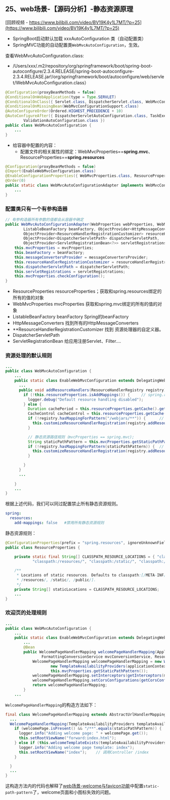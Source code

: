 ## 25、web场景-【源码分析】-静态资源原理

[回顾视频 - https://www.bilibili.com/video/BV19K4y1L7MT/?p=25](https://www.bilibili.com/video/BV19K4y1L7MT/?p=25)

- SpringBoot启动默认加载  xxxAutoConfiguration 类（自动配置类）
- SpringMVC功能的自动配置类`WebMvcAutoConfiguration`，生效。

查看WebMvcAutoConfiguration.class:
- /Users/xxx/.m2/repository/org/springframework/boot/spring-boot-autoconfigure/2.3.4.RELEASE/spring-boot-autoconfigure-2.3.4.RELEASE.jar!/org/springframework/boot/autoconfigure/web/servlet/WebMvcAutoConfiguration.class）
```java
@Configuration(proxyBeanMethods = false)
@ConditionalOnWebApplication(type = Type.SERVLET)
@ConditionalOnClass({ Servlet.class, DispatcherServlet.class, WebMvcConfigurer.class })
@ConditionalOnMissingBean(WebMvcConfigurationSupport.class)
@AutoConfigureOrder(Ordered.HIGHEST_PRECEDENCE + 10)
@AutoConfigureAfter({ DispatcherServletAutoConfiguration.class, TaskExecutionAutoConfiguration.class,
		ValidationAutoConfiguration.class })
public class WebMvcAutoConfiguration {
    ...
}
```

- 给容器中配置的内容：
  - 配置文件的相关属性的绑定：WebMvcProperties==**spring.mvc**、ResourceProperties==**spring.resources**

```java
@Configuration(proxyBeanMethods = false)
@Import(EnableWebMvcConfiguration.class)
@EnableConfigurationProperties({ WebMvcProperties.class, ResourceProperties.class })
@Order(0)
public static class WebMvcAutoConfigurationAdapter implements WebMvcConfigurer {
    ...
}
```

### 配置类只有一个有参构造器

```java
// 有参构造器所有参数的值都会从容器中确定
public WebMvcAutoConfigurationAdapter(WebProperties webProperties, WebMvcProperties mvcProperties,
		ListableBeanFactory beanFactory, ObjectProvider<HttpMessageConverters> messageConvertersProvider,
		ObjectProvider<ResourceHandlerRegistrationCustomizer> resourceHandlerRegistrationCustomizerProvider,
		ObjectProvider<DispatcherServletPath> dispatcherServletPath,
		ObjectProvider<ServletRegistrationBean<?>> servletRegistrations) {
	this.mvcProperties = mvcProperties;
	this.beanFactory = beanFactory;
	this.messageConvertersProvider = messageConvertersProvider;
	this.resourceHandlerRegistrationCustomizer = resourceHandlerRegistrationCustomizerProvider.getIfAvailable();
	this.dispatcherServletPath = dispatcherServletPath;
	this.servletRegistrations = servletRegistrations;
	this.mvcProperties.checkConfiguration();
}
```

- ResourceProperties resourceProperties；获取和spring.resources绑定的所有的值的对象
- WebMvcProperties mvcProperties 获取和spring.mvc绑定的所有的值的对象
- ListableBeanFactory beanFactory Spring的beanFactory
- HttpMessageConverters 找到所有的HttpMessageConverters
- **ResourceHandlerRegistrationCustomizer 找到 资源处理器的自定义器。
- DispatcherServletPath
- ServletRegistrationBean   给应用注册Servlet、Filter....

### 资源处理的默认规则

```java
...
public class WebMvcAutoConfiguration {
    ...
	public static class EnableWebMvcConfiguration extends DelegatingWebMvcConfiguration implements ResourceLoaderAware {
      ...
      public void addResourceHandlers(ResourceHandlerRegistry registry) {
        if (!this.resourceProperties.isAddMappings()) {     // spring.resources.add-mappings=true # 默认true，若为false，则所有默认静态资源路径皆禁用了
          logger.debug("Default resource handling disabled");
        } else {
          Duration cachePeriod = this.resourceProperties.getCache().getPeriod();    // 静态资源文件缓存cache的时长，默认1100 seconds。
          CacheControl cacheControl = this.resourceProperties.getCache().getCachecontrol().toHttpCacheControl();
          if (!registry.hasMappingForPattern("/webjars/**")) {      // 注册webjars下静态资源文件，指定默认URL pattern："/webjars/**"；资源默认路径："classpath:/META-INF/resources/webjars/"
            this.customizeResourceHandlerRegistration(registry.addResourceHandler(new String[]{"/webjars/**"}).addResourceLocations(new String[]{"classpath:/META-INF/resources/webjars/"}).setCachePeriod(this.getSeconds(cachePeriod)).setCacheControl(cacheControl));
          }

          // 静态资源路径规则（mvcProperties == spring.mvc);
          String staticPathPattern = this.mvcProperties.getStaticPathPattern();
          if (!registry.hasMappingForPattern(staticPathPattern)) {  // 指定默认URL pattern：staticPathPattern；资源默认路径：getStaticLocations()
            this.customizeResourceHandlerRegistration(registry.addResourceHandler(new String[]{staticPathPattern}).addResourceLocations(WebMvcAutoConfiguration.getResourceLocations(this.resourceProperties.getStaticLocations())).setCachePeriod(this.getSeconds(cachePeriod)).setCacheControl(cacheControl));
          }

        }
      }
      ...
        
    }
    ...
}
```

根据上述代码，我们可以同过配置禁止所有静态资源规则。

```yaml
spring:
  resources:
    add-mappings: false   #禁用所有静态资源规则
```

静态资源规则：

```java
@ConfigurationProperties(prefix = "spring.resources", ignoreUnknownFields = false)
public class ResourceProperties {

    private static final String[] CLASSPATH_RESOURCE_LOCATIONS = { "classpath:/META-INF/resources/",
            "classpath:/resources/", "classpath:/static/", "classpath:/public/" };

    /**
     * Locations of static resources. Defaults to classpath:[/META-INF/resources/,
     * /resources/, /static/, /public/].
     */
    private String[] staticLocations = CLASSPATH_RESOURCE_LOCATIONS;
    ...
}

```

### 欢迎页的处理规则

```java
...
public class WebMvcAutoConfiguration {
    ...
	public static class EnableWebMvcConfiguration extends DelegatingWebMvcConfiguration implements ResourceLoaderAware {
        ...
		@Bean
		public WelcomePageHandlerMapping welcomePageHandlerMapping(ApplicationContext applicationContext,
				FormattingConversionService mvcConversionService, ResourceUrlProvider mvcResourceUrlProvider) {
			WelcomePageHandlerMapping welcomePageHandlerMapping = new WelcomePageHandlerMapping(    // WelcomePageHandlerMapping方法
					new TemplateAvailabilityProviders(applicationContext), applicationContext, getWelcomePage(),
					this.mvcProperties.getStaticPathPattern());
			welcomePageHandlerMapping.setInterceptors(getInterceptors(mvcConversionService, mvcResourceUrlProvider));
			welcomePageHandlerMapping.setCorsConfigurations(getCorsConfigurations());
			return welcomePageHandlerMapping;
		}
    ...
```

`WelcomePageHandlerMapping`的构造方法如下：

```java
final class WelcomePageHandlerMapping extends AbstractUrlHandlerMapping {
  ...
  WelcomePageHandlerMapping(TemplateAvailabilityProviders templateAvailabilityProviders, ApplicationContext applicationContext, Optional<Resource> welcomePage, String staticPathPattern) {
    if (welcomePage.isPresent() && "/**".equals(staticPathPattern)) {   //要用欢迎页功能，必须是/**
      logger.info("Adding welcome page: " + welcomePage.get());
      this.setRootViewName("forward:index.html");
    } else if (this.welcomeTemplateExists(templateAvailabilityProviders, applicationContext)) {
      logger.info("Adding welcome page template: index");
      this.setRootViewName("index");    // 调用Controller /index
    }

  }
  ...
}
```

这构造方法内的代码也解释了[web场景-welcome与favicon功能](#)中配置`static-path-pattern`了，welcome页面和小图标失效的问题。
